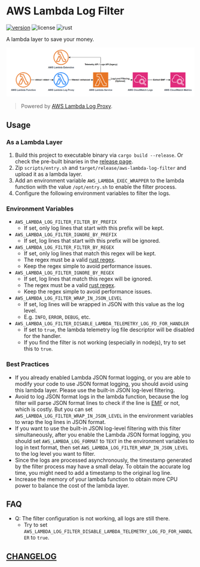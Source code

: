# AWS Lambda Log Filter

[![version](https://img.shields.io/github/v/tag/DiscreteTom/aws-lambda-log-filter?label=release&style=flat-square)](https://github.com/DiscreteTom/aws-lambda-log-filter/releases/latest)
![license](https://img.shields.io/github/license/DiscreteTom/aws-lambda-log-filter?style=flat-square)
![rust](https://img.shields.io/badge/built_with-rust-DEA584?style=flat-square)

A lambda layer to save your money.

![log-flow](./img/log-flow.png)

> Powered by [AWS Lambda Log Proxy](https://github.com/DiscreteTom/aws-lambda-log-proxy).

## Usage

### As a Lambda Layer

1. Build this project to executable binary via `cargo build --release`. Or check the pre-built binaries in the [release page](https://github.com/DiscreteTom/aws-lambda-log-filter/releases/latest).
2. Zip `scripts/entry.sh` and `target/release/aws-lambda-log-filter` and upload it as a lambda layer.
3. Add an environment variable `AWS_LAMBDA_EXEC_WRAPPER` to the lambda function with the value `/opt/entry.sh` to enable the filter process.
4. Configure the following environment variables to filter the logs.

### Environment Variables

- `AWS_LAMBDA_LOG_FILTER_FILTER_BY_PREFIX`
  - If set, only log lines that start with this prefix will be kept.
- `AWS_LAMBDA_LOG_FILTER_IGNORE_BY_PREFIX`
  - If set, log lines that start with this prefix will be ignored.
- `AWS_LAMBDA_LOG_FILTER_FILTER_BY_REGEX`
  - If set, only log lines that match this regex will be kept.
  - The regex must be a valid [rust regex](https://docs.rs/regex/latest/regex/#syntax).
  - Keep the regex simple to avoid performance issues.
- `AWS_LAMBDA_LOG_FILTER_IGNORE_BY_REGEX`
  - If set, log lines that match this regex will be ignored.
  - The regex must be a valid [rust regex](https://docs.rs/regex/latest/regex/#syntax).
  - Keep the regex simple to avoid performance issues.
- `AWS_LAMBDA_LOG_FILTER_WRAP_IN_JSON_LEVEL`
  - If set, log lines will be wrapped in JSON with this value as the log level.
  - E.g. `INFO`, `ERROR`, `DEBUG`, etc.
- `AWS_LAMBDA_LOG_FILTER_DISABLE_LAMBDA_TELEMETRY_LOG_FD_FOR_HANDLER`
  - If set to `true`, the lambda telemetry log file descriptor will be disabled for the handler.
  - If you find the filter is not working (especially in nodejs), try to set this to `true`.

### Best Practices

- If you already enabled Lambda JSON format logging, or you are able to modify your code to use JSON format logging, you should avoid using this lambda layer. Please use the built-in JSON log-level filtering.
- Avoid to log JSON format logs in the lambda function, because the log filter will parse JSON format lines to check if the line is [EMF](https://docs.aws.amazon.com/AmazonCloudWatch/latest/monitoring/CloudWatch_Embedded_Metric_Format_Specification.html) or not, which is costly. But you can set `AWS_LAMBDA_LOG_FILTER_WRAP_IN_JSON_LEVEL` in the environment variables to wrap the log lines in JSON format.
- If you want to use the built-in JSON log-level filtering with this filter simultaneously, after you enable the Lambda JSON format logging, you should set `AWS_LAMBDA_LOG_FORMAT` to `TEXT` in the environment variables to log in text format, then set `AWS_LAMBDA_LOG_FILTER_WRAP_IN_JSON_LEVEL` to the log level you want to filter.
- Since the logs are processed asynchronously, the timestamp generated by the filter process may have a small delay. To obtain the accurate log time, you might need to add a timestamp to the original log line.
- Increase the memory of your lambda function to obtain more CPU power to balance the cost of the lambda layer.

## FAQ

- Q: The filter configuration is not working, all logs are still there.
  - Try to set `AWS_LAMBDA_LOG_FILTER_DISABLE_LAMBDA_TELEMETRY_LOG_FD_FOR_HANDLER` to `true`.

## [CHANGELOG](./CHANGELOG.md)
